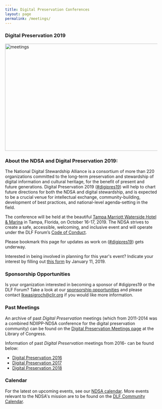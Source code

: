 ```yaml
---
title: Digital Preservation Conferences
layout: page
permalink: /meetings/
---
```


### Digital Preservation 2019

<img alt="meetings" width="710" height="353" src='{{ "/images/DLF-Forum-2019_high-res.png" | prepend: site.baseurl }}'>

### About the NDSA and Digital Preservation 2019:

The National Digital Stewardship Alliance is a consortium of more than 220 organizations committed to the long-term preservation and stewardship of digital information and cultural heritage, for the benefit of present and future generations. Digital Preservation 2019 ([#digipres19](https://twitter.com/hashtag/digipres19)) will help to chart future directions for both the NDSA and digital stewardship, and is expected to be a crucial venue for intellectual exchange, community-building, development of best practices, and national-level agenda-setting in the field.

The conference will be held at the beautiful [Tampa Marriott Waterside Hotel & Marina](https://www.marriott.com/hotels/travel/tpamc-tampa-marriott-waterside-hotel-and-marina/) in Tampa, Florida, on October 16-17, 2019. The NDSA strives to create a safe, accessible, welcoming, and inclusive event and will operate under the DLF Forum’s [Code of Conduct](https://www.diglib.org/forums/2016forum/code-of-conduct/).

Please bookmark this page for updates as work on ([#digipres19](https://twitter.com/hashtag/digipres19)) gets underway.

Interested in being involved in planning for this year's event? Indicate your interest by filling out [this form](https://goo.gl/forms/1b150mpr0RWEXJAS2) by January 11, 2019.

### Sponsorship Opportunities

Is your organization interested in becoming a sponsor of #digipres19 or the DLF Forum? Take a look at our  [sponsorship opportunities](https://forum2019.diglib.org/sponsorship-opportunities/) and please contact [lkwasigroch@clir.org](mailto:lkwasigroch@clir.org) if you would like more information.

### Past Meetings

An archive of past *Digital Preservation* meetings (which from 2011-2014 was a combined NDIIPP-NDSA conference for the digital preservation community) can be found on the [Digital Preservation Meetings page](http://www.digitalpreservation.gov/meetings/) at the Library of Congress.

Information of past *Digital Preservation* meetings from 2016- can be found below:
* [Digital Preservation 2016](/digital-preservation-2016)
* [Digital Preservation 2017](/digital-preservation-2017)
* [Digital Preservation 2018](/digital-preservation-2018)

### Calendar

For the latest on upcoming events, see our [NDSA calendar](/calendar). More events relevant to the NDSA's mission are to be found on the [DLF Community Calendar](https://www.diglib.org/opportunities/calendar/).
